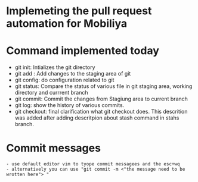 # Implemeting the pull request automation for Mobiliya


#  Command implemented today

- git init: Intializes the git directory
- git add : Add changes to the staging area of git
- git config: do configuration related to git
- git status: Compare the status of various file in git staging area, working directory and currrent branch
- git commit: Commit the changes from Stagiung area to current branch
- git log: show the history of various commits.
- git checkout: final clarification what git checkout does. This descrition was added after adding descritpion about stash command in stahs branch.

# Commit messages
    - use default editor vim to tyope commit messagees and the esc+wq
    - alternatively you can use "git commit -m <"the message need to be wrotten here"> "